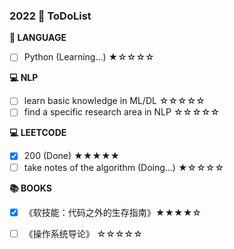 ### 2022  🚩 ToDoList

**📰 LANGUAGE**
* [ ] Python (Learning...) ★☆☆☆☆

**💻 NLP**
* [ ] learn basic knowledge in ML/DL ☆☆☆☆☆
* [ ] find a specific research area in NLP ☆☆☆☆☆

**💻 LEETCODE**
* [x] 200 (Done) ★★★★★
* [ ] take notes of the algorithm (Doing...) ★☆☆☆☆

**📚 BOOKS**

* [x] 《软技能：代码之外的生存指南》★★★★☆
* [ ] 《操作系统导论》 ☆☆☆☆☆


